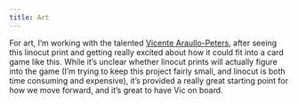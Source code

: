 ```yaml
---
title: Art
---
```

For art, I’m working with the talented [Vicente Araullo-Peters](https://vicsprints.com), after seeing this linocut print and getting really excited about how it could fit into a card game like this. While it’s unclear whether linocut prints will actually figure into the game (I’m trying to keep this project fairly small, and linocut is both time consuming and expensive), it’s provided a really great starting point for how we move forward, and it’s great to have Vic on board.
